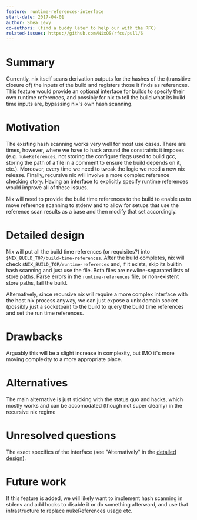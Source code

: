 ```yaml
---
feature: runtime-references-interface
start-date: 2017-04-01
author: Shea Levy
co-authors: (find a buddy later to help our with the RFC)
related-issues: https://github.com/NixOS/rfcs/pull/6
---
```


# Summary
[summary]: #summary

Currently, nix itself scans derivation outputs for the hashes of the
(transitive closure of) the inputs of the build and registers those it
finds as references. This feature would provide an optional interface
for builds to specify their own runtime references, and possibly for
nix to tell the build what its build time inputs are, bypassing nix's
own hash scanning.

# Motivation
[motivation]: #motivation

The existing hash scanning works very well for most use cases. There
are times, however, where we have to hack around the constraints it
imposes (e.g. `nukeReferences`, not storing the configure flags used
to build gcc, storing the path of a file in a comment to ensure the
build depends on it, etc.). Moreover, every time we need to tweak the
logic we need a new nix release. Finally, recursive nix will involve a
more complex reference checking story. Having an interface to
explicitly specify runtime references would improve all of these
issues.

Nix will need to provide the build time references to the build to
enable us to move reference scanning to stdenv and to allow for setups
that use the reference scan results as a base and then modify that set
accordingly.

# Detailed design
[design]: #detailed-design

Nix will put all the build time references (or requisites?) into
`$NIX_BUILD_TOP/build-time-references`. After the build completes, nix
will check `$NIX_BUILD_TOP/runtime-references` and, if it exists, skip
its builtin hash scanning and just use the file. Both files are
newline-separated lists of store paths. Parse errors in the
`runtime-references` file, or non-existent store paths, fail the build.

Alternatively, since recursive nix will require a more complex
interface with the host nix process anyway, we can just expose a unix
domain socket (possibly just a socketpair) to the build to query the
build time references and set the run time references.

# Drawbacks
[drawbacks]: #drawbacks

Arguably this will be a slight increase in complexity, but IMO it's
more moving complexity to a more appropriate place.

# Alternatives
[alternatives]: #alternatives

The main alternative is just sticking with the status quo and hacks,
which mostly works and can be accomodated (though not super cleanly)
in the recursive nix regime

# Unresolved questions
[unresolved]: #unresolved-questions

The exact specifics of the interface (see "Alternatively" in the
[detailed design](#detailed-design)).

# Future work
[future]: #future-work

If this feature is added, we will likely want to implement hash
scanning in stdenv and add hooks to disable it or do something
afterward, and use that infrastructure to replace nukeReferences usage
etc.

